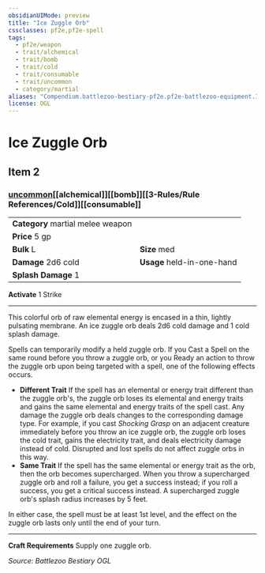 ```yaml
---
obsidianUIMode: preview
title: "Ice Zuggle Orb"
cssclasses: pf2e,pf2e-spell
tags:
  - pf2e/weapon
  - trait/alchemical
  - trait/bomb
  - trait/cold
  - trait/consumable
  - trait/uncommon
  - category/martial
aliases: "Compendium.battlezoo-bestiary-pf2e.pf2e-battlezoo-equipment.Item.vvjHD2cyDL4QwYoE"
license: OGL
---
```

# Ice Zuggle Orb
## Item 2
### [uncommon](uncommon.md "Uncommon Rarity Trait")[[alchemical]][[bomb]][[3-Rules/Rule References/Cold]][[consumable]]

|  |  |
| -- | -- |
| **Category** martial melee weapon |  |
| **Price** 5 gp |  |
| **Bulk** L | **Size** med |
| **Damage** 2d6 cold  | **Usage** held-in-one-hand |
| **Splash Damage** 1 | |


**Activate** 1 Strike

* * *

This colorful orb of raw elemental energy is encased in a thin, lightly pulsating membrane. An ice zuggle orb deals 2d6 cold damage and 1 cold splash damage.

Spells can temporarily modify a held zuggle orb. If you Cast a Spell on the same round before you throw a zuggle orb, or you Ready an action to throw the zuggle orb upon being targeted with a spell, one of the following effects occurs.

*   **Different Trait** If the spell has an elemental or energy trait different than the zuggle orb's, the zuggle orb loses its elemental and energy traits and gains the same elemental and energy traits of the spell cast. Any damage the zuggle orb deals changes to the corresponding damage type. For example, if you cast _Shocking Grasp_ on an adjacent creature immediately before you throw an ice zuggle orb, the zuggle orb loses the cold trait, gains the electricity trait, and deals electricity damage instead of cold. Disrupted and lost spells do not affect zuggle orbs in this way.
*   **Same Trait** If the spell has the same elemental or energy trait as the orb, then the orb becomes supercharged. When you throw a supercharged zuggle orb and roll a failure, you get a success instead; if you roll a success, you get a critical success instead. A supercharged zuggle orb's splash radius increases by 5 feet.

In either case, the spell must be at least 1st level, and the effect on the zuggle orb lasts only until the end of your turn.

* * *

**Craft Requirements** Supply one zuggle orb.

*Source: Battlezoo Bestiary*
*OGL*